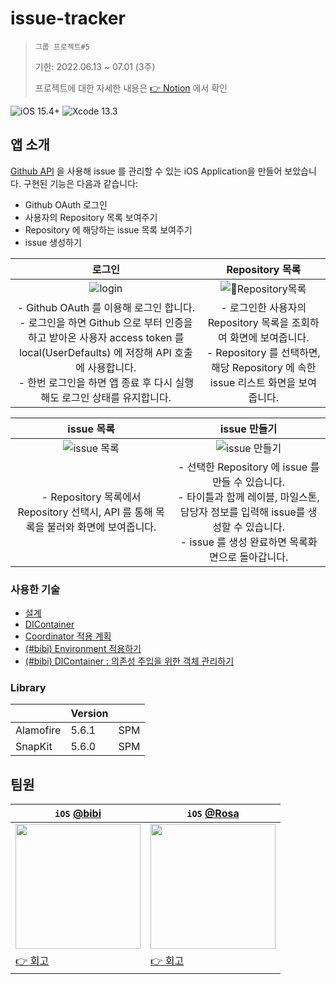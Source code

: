 # issue-tracker
> `그룹 프로젝트#5`
>
> 기한: 2022.06.13 ~ 07.01 (3주)
>
> 프로젝트에 대한 자세한 내용은 [👉 Notion]() 에서 확인

![iOS 15.4+](https://img.shields.io/badge/iOS-13.0%2B-lightgrey) ![Xcode 13.3](https://img.shields.io/badge/Xcode-13.3-blue)

## 앱 소개

[Github API](https://docs.github.com/en/rest/issues/issues) 을 사용해 issue 를 관리할 수 있는 iOS Application을 만들어 보았습니다.
구현된 기능은 다음과 같습니다:
- Github OAuth 로그인
- 사용자의 Repository 목록 보여주기
- Repository 에 해당하는 issue 목록 보여주기
- issue 생성하기

|                                                                                                                             로그인                                                                                                                             |                                                                                               Repository 목록                                                                                               |
| :------------------------------------------------------------------------------------------------------------------------------------------------------------------------------------------------------------------------------------------------------------: | :--------------------------------------------------------------------------------------------------------------------------------------------------------------------------------------------------: |
|                                                         ![login](https://user-images.githubusercontent.com/12508578/176852816-ffe59c4c-0beb-43ab-8bef-94ddfd6b23db.gif)                                                            |                                           ![Repository목록](https://user-images.githubusercontent.com/12508578/176852931-e5b5f3f5-fab4-4337-96d1-9ea90b11bf58.png)                                           |
| - Github OAuth 를 이용해 로그인 합니다. <br/>- 로그인을 하면 Github 으로 부터 인증을 하고 받아온 사용자 access token 를 local(UserDefaults) 에 저장해 API 호출에 사용합니다. <br/>- 한번 로그인을 하면 앱 종료 후 다시 실행해도 로그인 상태를 유지합니다. | - 로그인한 사용자의 Repository 목록을 조회하여 화면에 보여줍니다. <br/>- Repository 를 선택하면, 해당 Repository 에 속한 issue 리스트 화면을 보여줍니다. |

|                                                                                                                             issue 목록                                                                                                                             |                                                                                              issue 만들기                                                                                               |
| :-------------------------------------------------------------------------------------------------------------------------------------------------------------------: | :--------------------------------------------------------------------------------------------------------------------------------------------------------------------------------------------------: |
|                                                         ![issue 목록](https://user-images.githubusercontent.com/12508578/176856686-1ae0ef62-aa92-4112-81d0-2914db6c0885.png)                                                            |                                           ![issue 만들기](https://user-images.githubusercontent.com/12508578/176856729-cf49bac0-811a-4be7-8399-a695b2a40929.gif)                                           |
| - Repository 목록에서 Repository 선택시, API 를 통해 목록을 불러와 화면에 보여줍니다. | - 선택한 Repository 에 issue 를 만들 수 있습니다.<br/>- 타이틀과 함께 레이블, 마일스톤, 담당자 정보를 입력해 issue를 생성할 수 있습니다. <br/>- issue 를 생성 완료하면 목록화면으로 돌아갑니다. |

### 사용한 기술

- [설계](https://github.com/Jinsujin/issue-tracker/wiki/2%EC%A3%BC%EC%B0%A8.-%EC%84%A4%EA%B3%84)
- [DIContainer](https://github.com/Jinsujin/issue-tracker/wiki/DIContainer-%EC%82%AC%EC%9A%A9%EA%B8%B0)
- [Coordinator 적용 계획](https://github.com/Jinsujin/issue-tracker/wiki/Coordinator-%EC%A0%81%EC%9A%A9-%EA%B3%84%ED%9A%8D)
- [(#bibi) Environment 적용하기](https://github.com/Jinsujin/issue-tracker/wiki/%F0%9F%90%AD%5Bbibi-refactor%5D-Environment-%EC%A0%81%EC%9A%A9%ED%95%98%EA%B8%B0)
- [(#bibi) DIContainer : 의존성 주입을 위한 객체 관리하기](https://github.com/Jinsujin/issue-tracker/wiki/%F0%9F%90%AD%5Bbibi-refactor%5D-DIContainer-:-%EC%9D%98%EC%A1%B4%EC%84%B1-%EC%A3%BC%EC%9E%85%EC%9D%84-%EC%9C%84%ED%95%9C-%EA%B0%9D%EC%B2%B4-%EA%B4%80%EB%A6%AC%ED%95%98%EA%B8%B0)

### Library

|                        | Version |           |
| ---------------------- | ------- | --------- |
| Alamofire           | 5.6.1   | SPM |
| SnapKit           | 5.6.0   | SPM |


## 팀원
|`iOS` [@bibi](https://github.com/bibi6666667)| `iOS` [@Rosa](https://github.com/Jinsujin)| 
|--|--|
|<img src="https://github.com/bibi6666667.png" width="200" height="200"/>|<img src="https://github.com/Jinsujin.png" width="200" height="200"/>|
|[👉 회고](https://github.com/Jinsujin/issue-tracker/wiki/%ED%9A%8C%EA%B3%A0%23bibi)|[👉 회고](https://github.com/Jinsujin/issue-tracker/wiki/%ED%9A%8C%EA%B3%A0%23Rosa)|

